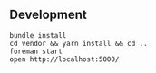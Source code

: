## Development
```
bundle install
cd vendor && yarn install && cd ..
foreman start
open http://localhost:5000/
```
